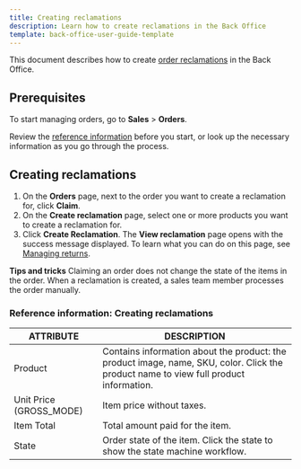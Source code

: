 ```yaml
---
title: Creating reclamations
description: Learn how to create reclamations in the Back Office
template: back-office-user-guide-template
---
```


This document describes how to create [order reclamations](/docs/scos/user/features/{{page.version}}/reclamations-feature-overview.html) in the Back Office.

## Prerequisites

To start managing orders, go to **Sales** > **Orders**.

Review the [reference information](#reference-information-creating-reclamations) before you start, or look up the necessary information as you go through the process.

## Creating reclamations

1. On the **Orders** page, next to the order you want to create a reclamation for, click **Claim**.
2. On the **Create reclamation** page, select one or more products you want to create a reclamation for.
3. Click **Create Reclamation**.
    The **View reclamation** page opens with the success message displayed. To learn what you can do on this page, see [Managing returns](/docs/scos/user/back-office-user-guides/{{page.version}}/sales/returns/managing-returns.html).

**Tips and tricks**
Claiming an order does not change the state of the items in the order. When a reclamation is created, a sales team member processes the order manually.

### Reference information: Creating reclamations

| ATTRIBUTE | DESCRIPTION |
|-|-|
| Product | Contains information about the product: the product image, name, SKU, color. Click the product name to view full product information.|
| Unit Price (GROSS_MODE) | Item price without taxes. |
| Item Total |Total amount paid for the item.|
| State | Order state of the item. Click the state to show the state machine workflow. |
